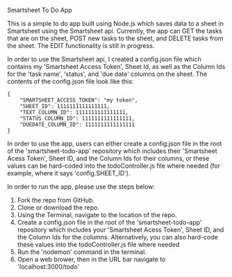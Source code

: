 Smartsheet To Do App

This is a simple to do app built using Node.js which saves data to a sheet in Smartsheet using the Smartsheet api. Currently, the app can GET the tasks that are on the sheet, POST new tasks to the sheet, and DELETE tasks from the sheet. The EDIT functionality is still in progress.

In order to use the Smartsheet api, I created a config.json file which contains my 'Smartsheet Access Token', Sheet Id, as well as the Column Ids for the 'task name', 'status', and 'due date' columns on the sheet. The contents of the config.json file look like this:

```
{
    "SMARTSHEET_ACCESS_TOKEN": "my token",
    "SHEET_ID": 1111111111111111,
    "TEXT_COLUMN_ID": 1111111111111111,
    "STATUS_COLUMN_ID": 1111111111111111,
    "DUEDATE_COLUMN_ID": 1111111111111111
}
```

In order to use the app, users can either create a config.json file in the root of the 'smartsheet-todo-app' repository which includes their 'Smartsheet Acess Token', Sheet ID, and the Column Ids for their columns, or these values can be hard-coded into the todoController.js file where needed (for example, where it says 'config.SHEET_ID').

In order to run the app, please use the steps below:

1) Fork the repo from GitHub.
2) Clone or download the repo.
3) Using the Terminal, navigate to the location of the repo.
4) Create a config.json file in the root of the 'smartsheet-todo-app' repository which includes your 'Smartsheet Acess Token', Sheet ID, and the Column Ids for the columns. Alternatively, you can also hard-code these values into the todoController.js file where needed
5) Run the 'nodemon' command in the terminal.
6) Open a web brower, then in the URL bar navigate to 'localhost:3000/todo'
